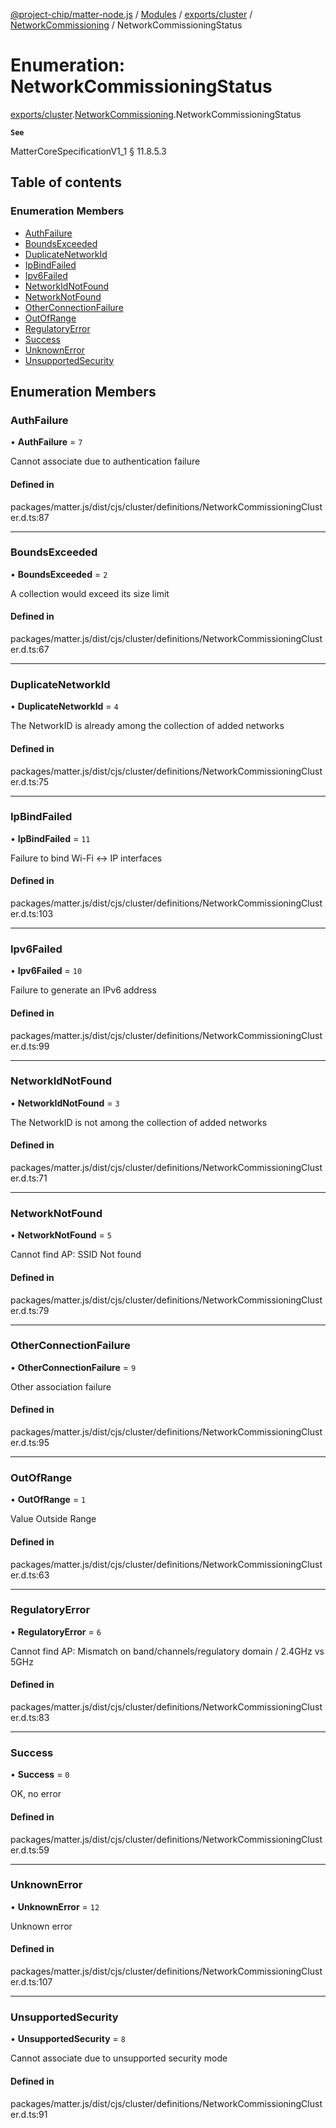[@project-chip/matter-node.js](../README.md) / [Modules](../modules.md) / [exports/cluster](../modules/exports_cluster.md) / [NetworkCommissioning](../modules/exports_cluster.NetworkCommissioning.md) / NetworkCommissioningStatus

# Enumeration: NetworkCommissioningStatus

[exports/cluster](../modules/exports_cluster.md).[NetworkCommissioning](../modules/exports_cluster.NetworkCommissioning.md).NetworkCommissioningStatus

**`See`**

MatterCoreSpecificationV1_1 § 11.8.5.3

## Table of contents

### Enumeration Members

- [AuthFailure](exports_cluster.NetworkCommissioning.NetworkCommissioningStatus.md#authfailure)
- [BoundsExceeded](exports_cluster.NetworkCommissioning.NetworkCommissioningStatus.md#boundsexceeded)
- [DuplicateNetworkId](exports_cluster.NetworkCommissioning.NetworkCommissioningStatus.md#duplicatenetworkid)
- [IpBindFailed](exports_cluster.NetworkCommissioning.NetworkCommissioningStatus.md#ipbindfailed)
- [Ipv6Failed](exports_cluster.NetworkCommissioning.NetworkCommissioningStatus.md#ipv6failed)
- [NetworkIdNotFound](exports_cluster.NetworkCommissioning.NetworkCommissioningStatus.md#networkidnotfound)
- [NetworkNotFound](exports_cluster.NetworkCommissioning.NetworkCommissioningStatus.md#networknotfound)
- [OtherConnectionFailure](exports_cluster.NetworkCommissioning.NetworkCommissioningStatus.md#otherconnectionfailure)
- [OutOfRange](exports_cluster.NetworkCommissioning.NetworkCommissioningStatus.md#outofrange)
- [RegulatoryError](exports_cluster.NetworkCommissioning.NetworkCommissioningStatus.md#regulatoryerror)
- [Success](exports_cluster.NetworkCommissioning.NetworkCommissioningStatus.md#success)
- [UnknownError](exports_cluster.NetworkCommissioning.NetworkCommissioningStatus.md#unknownerror)
- [UnsupportedSecurity](exports_cluster.NetworkCommissioning.NetworkCommissioningStatus.md#unsupportedsecurity)

## Enumeration Members

### AuthFailure

• **AuthFailure** = ``7``

Cannot associate due to authentication failure

#### Defined in

packages/matter.js/dist/cjs/cluster/definitions/NetworkCommissioningCluster.d.ts:87

___

### BoundsExceeded

• **BoundsExceeded** = ``2``

A collection would exceed its size limit

#### Defined in

packages/matter.js/dist/cjs/cluster/definitions/NetworkCommissioningCluster.d.ts:67

___

### DuplicateNetworkId

• **DuplicateNetworkId** = ``4``

The NetworkID is already among the collection of added networks

#### Defined in

packages/matter.js/dist/cjs/cluster/definitions/NetworkCommissioningCluster.d.ts:75

___

### IpBindFailed

• **IpBindFailed** = ``11``

Failure to bind Wi-Fi <-> IP interfaces

#### Defined in

packages/matter.js/dist/cjs/cluster/definitions/NetworkCommissioningCluster.d.ts:103

___

### Ipv6Failed

• **Ipv6Failed** = ``10``

Failure to generate an IPv6 address

#### Defined in

packages/matter.js/dist/cjs/cluster/definitions/NetworkCommissioningCluster.d.ts:99

___

### NetworkIdNotFound

• **NetworkIdNotFound** = ``3``

The NetworkID is not among the collection of added networks

#### Defined in

packages/matter.js/dist/cjs/cluster/definitions/NetworkCommissioningCluster.d.ts:71

___

### NetworkNotFound

• **NetworkNotFound** = ``5``

Cannot find AP: SSID Not found

#### Defined in

packages/matter.js/dist/cjs/cluster/definitions/NetworkCommissioningCluster.d.ts:79

___

### OtherConnectionFailure

• **OtherConnectionFailure** = ``9``

Other association failure

#### Defined in

packages/matter.js/dist/cjs/cluster/definitions/NetworkCommissioningCluster.d.ts:95

___

### OutOfRange

• **OutOfRange** = ``1``

Value Outside Range

#### Defined in

packages/matter.js/dist/cjs/cluster/definitions/NetworkCommissioningCluster.d.ts:63

___

### RegulatoryError

• **RegulatoryError** = ``6``

Cannot find AP: Mismatch on band/channels/regulatory domain / 2.4GHz vs 5GHz

#### Defined in

packages/matter.js/dist/cjs/cluster/definitions/NetworkCommissioningCluster.d.ts:83

___

### Success

• **Success** = ``0``

OK, no error

#### Defined in

packages/matter.js/dist/cjs/cluster/definitions/NetworkCommissioningCluster.d.ts:59

___

### UnknownError

• **UnknownError** = ``12``

Unknown error

#### Defined in

packages/matter.js/dist/cjs/cluster/definitions/NetworkCommissioningCluster.d.ts:107

___

### UnsupportedSecurity

• **UnsupportedSecurity** = ``8``

Cannot associate due to unsupported security mode

#### Defined in

packages/matter.js/dist/cjs/cluster/definitions/NetworkCommissioningCluster.d.ts:91
